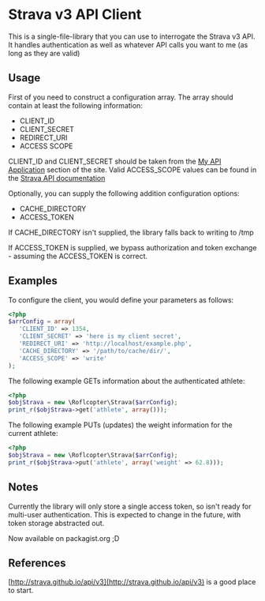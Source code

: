 # Strava v3 API Client

This is a single-file-library that you can use to interrogate the Strava v3 API. It handles authentication as well as whatever API calls you want to me (as long as they are valid)

## Usage

First of you need to construct a configuration array. The array should contain at least the following information:

* CLIENT_ID
* CLIENT_SECRET
* REDIRECT_URI
* ACCESS SCOPE

CLIENT_ID and CLIENT_SECRET should be taken from the [My API Application](https://www.strava.com/settings/api) section of the site. Valid ACCESS_SCOPE values can be found in the [Strava API documentation](http://strava.github.io/api/v3/oauth/)

Optionally, you can supply the following addition configuration options:

* CACHE_DIRECTORY
* ACCESS_TOKEN

If CACHE_DIRECTORY isn't supplied, the library falls back to writing to /tmp

If ACCESS_TOKEN is supplied, we bypass authorization and token exchange - assuming the ACCESS_TOKEN is correct.

## Examples

To configure the client, you would define your parameters as follows:

```php
<?php
$arrConfig = array(
   'CLIENT_ID' => 1354,
   'CLIENT_SECRET' => 'here is my client secret',
   'REDIRECT_URI' => 'http://localhost/example.php',
   'CACHE_DIRECTORY' => '/path/to/cache/dir/',
   'ACCESS_SCOPE' => 'write'
);
```

The following example GETs information about the authenticated athlete:

```php
<?php
$objStrava = new \Roflcopter\Strava($arrConfig);
print_r($objStrava->get('athlete', array()));
```

The following example PUTs (updates) the weight information for the current athlete:

```php
<?php
$objStrava = new \Roflcopter\Strava($arrConfig);
print_r($objStrava->put('athlete', array('weight' => 62.8)));
```

## Notes

Currently the library will only store a single access token, so isn't ready for multi-user authentication. This is expected to change in the future, with token storage abstracted out.

Now available on packagist.org ;D

## References

[http://strava.github.io/api/v3](http://strava.github.io/api/v3) is a good place to start.
